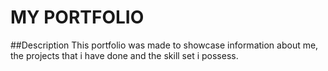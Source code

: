 # MY PORTFOLIO

##Description
This portfolio was made to showcase information about me, the projects that i have done and the skill set i possess.
